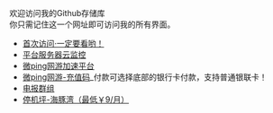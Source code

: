 欢迎访问我的Github存储库<br>你只需记住这一个网址即可访问我的所有界面。

- <a target="_blank" href="https://1187558419.github.io/first-visit/">首次访问·一定要看哟！</a>
- <a target="_blank" href="http://monitor.vpnnet.win/">平台服务器云监控</a>
- <a target="_blank" href="https://vpnnet.win/">微ping网游加速平台</a>
- <a target="_blank" href="https://selly.gg/u/wang2018/">微ping网游-充值码</a>_付款可选择底部的银行卡付款，支持普通银联卡！
- <a target="_blank" href="https://t.me/joinchat/JJVz3RGJmQHqSmoBJdNSNA">电报群组</a>
- <a target="_blank" href="https://cove.cloud/auth/register?affid=2406">停机坪-海豚湾（最低￥9/月）</a>

<!--
- <a target="_blank" href="https://www.youtube.com/channel/UCXhWKWQ-n4ktWKp4zQAGdTw">Youtube频道</a>
- <a target="_blank" href="http://blog.vpnnet.win/index.php/2018/07/15/%E5%85%B1%E4%BA%AB%E5%B8%90%E5%8F%B7/">停机坪-临时备用</a>
- <a target="_blank" href="http://t.cn/E77RgVA">开发者捐赠</a>
-->
